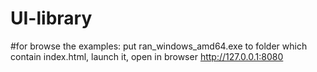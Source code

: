 # UI-library
#for browse the examples: put ran_windows_amd64.exe  to folder which contain index.html, launch it, open in browser http://127.0.0.1:8080
